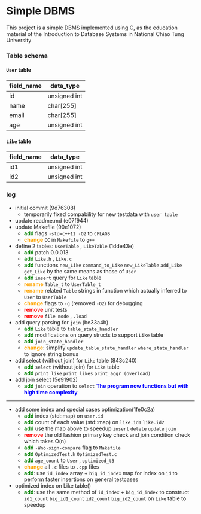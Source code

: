 # Simple DBMS                                                                                                   

This project is a simple DBMS implemented using C, as the education material of the Introduction to Database Systems in National Chiao Tung University

### Table schema
#### `User` table
| field_name | data_type |
|---|---|
| id | unsigned int |
| name | char[255] |
| email | char[255] |
| age | unsigned int |

#### `Like` table
| field_name | data_type |
|---|---|
| id1 | unsigned int |
| id2 | unsigned int |

### log
- initial commit (9d76308)
    - temporarily fixed compability for new testdata with `user table`
- update readme.md (e07f944)
- update Makefile (90e1072)
    - <font color="green">**add**</font> flags `-std=c++11 -O2` to `CFLAGS`
    - <font color="orange">**change**</font> `CC` in `Makefile` to `g++`
- define 2 tables: `UserTable` , `LikeTable` (1dde43e)
    - <font color="green">**add**</font> patch 0.0.013
    - <font color="green">**add**</font> `Like.h` , `Like.c`
    - <font color="green">**add**</font> functions `new_Like` `command_to_Like` `new_LikeTable` `add_Like` `get_Like` by the same means as those of `User`
    - <font color="green">**add**</font> `insert` query for `Like` table
    - <font color="orange">**rename**</font> `Table_t` to `UserTable_t`
    - <font color="orange">**rename**</font> related `Table` strings in function which actually inferred to `User` to `UserTable`
    - <font color="orange">**change**</font> flags to `-g` (removed `-O2`) for debugging
    - <font color="red">**remove**</font> unit tests
    - <font color="red">**remove**</font> `file mode` , `.load`
- add query parsing for `join` (be33a4b)
    - <font color="green">**add**</font> `Like` table to `table_state_handler`
    - <font color="green">**add**</font> modifications on query structs to support `Like` table
    - <font color="green">**add**</font> `join_state_handler`
    - <font color="orange">**change**</font>: simplify `update_table_state_handler` `where_state_handler` to ignore string bonus
- add select (without join) for `Like` table (843c240)
    - <font color="green">**add**</font> `select` (without join) for `Like` table
    - <font color="green">**add**</font> `print_like` `print_likes` `print_aggr (overload)`
- add join select (5e91902)
    - <font color="green">**add**</font> `join` operation to `select`
<font color="blue">**The program now functions but with high time complexity**</font>
---
- add some index and special cases optimization(1fe0c2a)
    - <font color="green">**add**</font> index (std::map) on `user.id`
    - <font color="green">**add**</font> count of each value (std::map) on `like.id1` `like.id2`
    - <font color="green">**add**</font> use the map above to speedup `insert` `delete` `update` `join`
    - <font color="red">**remove**</font> the old fashion primary key check and join condition check which takes O(n)
    - <font color="green">**add**</font> `-Wno-sign-compare` flag to `Makefile`
    - <font color="green">**add**</font> `OptimizedTest.h` `OptimizedTest.c`
    - <font color="green">**add**</font> `age_count` to `User` , `optimized_t3`
    - <font color="orange">**change**</font> all `.c` files to `.cpp` files
    - <font color="green">**add**</font>: use `id_index` array + `big_id_index` map for index on `id` to perform faster insertions on general testcases
- optimized index on Like table()
    - <font color="green">**add**</font>: use the same method of `id_index` + `big_id_index` to construct `id1_count` `big_id1_count` `id2_count` `big_id2_count` on `Like` table to speedup
